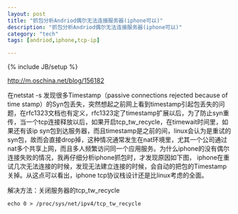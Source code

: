 ```yaml
---
layout: post
title: "抓包分析Andriod偶尔无法连接服务器(iphone可以)"
description: "抓包分析Andriod偶尔无法连接服务器(iphone可以)"
category: "tech"
tags: [andriod,iphone,tcp-ip]

---
```

{% include JB/setup %}

http://m.oschina.net/blog/156182

 在netstat -s 发现很多Timestamp（passive connections rejected because of time stamp）的Syn包丢失，突然想起之前网上看到timestamp引起包丢失的问题，在rfc1323文档也有定义，rfc1323定了timestamp扩展以后，为了防止syn重传，当一个tcp连接释放以后，如果开启tcp_tw_recycle，在timewait时间里，如果还有该ip syn包到达服务器，而且timestamp是之前的间，linux会认为是重试的syn包，故而会直接drop掉，这种情况通常发生在nat环境里，尤其一个公司通过nat多个共享上网，而且多人频繁访问同一个应用服务。为什么iphone的没有偶尔连接失败的情况，我再仔细分析iphone抓包时，才发现原因如下图，
iphone在重试几次无法连接的时候，发现无法建立连接的时候，会自动的把包的Timestamp关掉。从这点可以看出，iphone tcp协议栈设计还是比linux考虑的全面。

解决方法：关闭服务器的tcp_tw_recycle

    echo 0 > /proc/sys/net/ipv4/tcp_tw_recycle 


